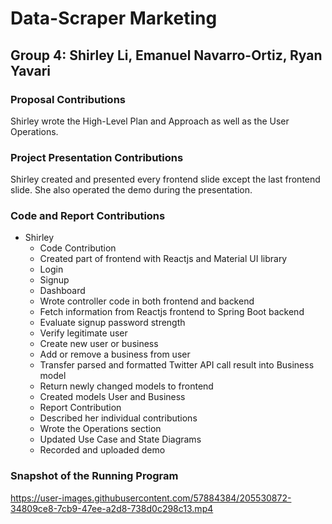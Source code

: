 # Data-Scraper Marketing
## Group 4: Shirley Li, Emanuel Navarro-Ortiz, Ryan Yavari ##

### Proposal Contributions ###
Shirley wrote the High-Level Plan and Approach as well as the User Operations.

### Project Presentation Contributions ###
Shirley created and presented every frontend slide except the last frontend slide. She also operated the demo during the presentation.

### Code and Report Contributions ###
* Shirley
  * Code Contribution
   * Created part of frontend with Reactjs and Material UI library
    * Login
    * Signup
    * Dashboard
   * Wrote controller code in both frontend and backend
    * Fetch information from Reactjs frontend to Spring Boot backend
    * Evaluate signup password strength
    * Verify legitimate user
    * Create new user or business
    * Add or remove a business from user
    * Transfer parsed and formatted Twitter API call result into Business model
    * Return newly changed models to frontend
   * Created models User and Business
  * Report Contribution
   * Described her individual contributions
   * Wrote the Operations section
   * Updated Use Case and State Diagrams
   * Recorded and uploaded demo

### Snapshot of the Running Program ###
https://user-images.githubusercontent.com/57884384/205530872-34809ce8-7cb9-47ee-a2d8-738d0c298c13.mp4

